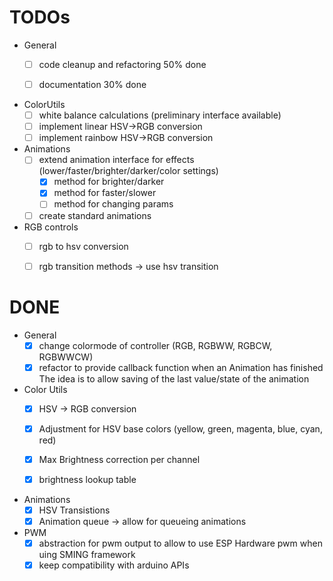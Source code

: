 # TODOs
- General
  - [ ] code cleanup and refactoring 50% done
  - [ ] documentation 30% done


- ColorUtils
  - [ ] white balance calculations (preliminary interface available)
  - [ ] implement linear HSV->RGB conversion 
  - [ ] implement rainbow HSV->RGB conversion

- Animations
  - [ ] extend animation interface for effects (lower/faster/brighter/darker/color settings)
  	- [x] method for brighter/darker
  	- [x] method for faster/slower
  	- [ ] method for changing params
  - [ ] create standard animations 

- RGB controls
  - [ ] rgb to hsv conversion
  - [ ] rgb transition methods -> use hsv transition


# DONE
- General
  - [x] change colormode of controller (RGB, RGBWW, RGBCW, RGBWWCW)
  - [x] refactor to provide callback function when an Animation has finished 
    The idea is to allow saving of the last value/state of the animation
    
- Color Utils
  - [x] HSV -> RGB conversion
  - [x] Adjustment for HSV base colors (yellow, green, magenta, blue, cyan, red)
  - [x] Max Brightness correction per channel
  - [x] brightness lookup table
  

- Animations
  - [x] HSV Transistions
  - [x] Animation queue -> allow for queueing animations 

- PWM
  - [x] abstraction for pwm output to allow to use ESP Hardware pwm when uing SMING framework
  - [x] keep compatibility with arduino APIs
